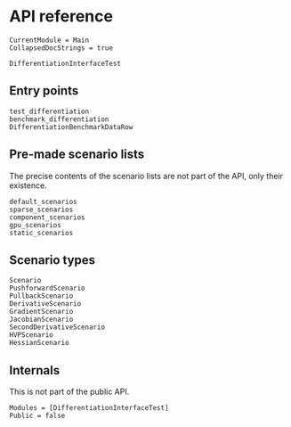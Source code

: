 # API reference

```@meta
CurrentModule = Main
CollapsedDocStrings = true
```

```@docs
DifferentiationInterfaceTest
```

## Entry points

```@docs
test_differentiation
benchmark_differentiation
DifferentiationBenchmarkDataRow
```

## Pre-made scenario lists

The precise contents of the scenario lists are not part of the API, only their existence.

```@docs
default_scenarios
sparse_scenarios
component_scenarios
gpu_scenarios
static_scenarios
```

## Scenario types

```@docs
Scenario
PushforwardScenario
PullbackScenario
DerivativeScenario
GradientScenario
JacobianScenario
SecondDerivativeScenario
HVPScenario
HessianScenario
```

## Internals

This is not part of the public API.

```@autodocs
Modules = [DifferentiationInterfaceTest]
Public = false
```
